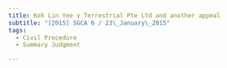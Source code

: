 ```yaml
---
title: Koh Lin Yee v Terrestrial Pte Ltd and another appeal 
subtitle: "[2015] SGCA 6 / 23\_January\_2015"
tags:
  - Civil Procedure
  - Summary Judgment

---
```


